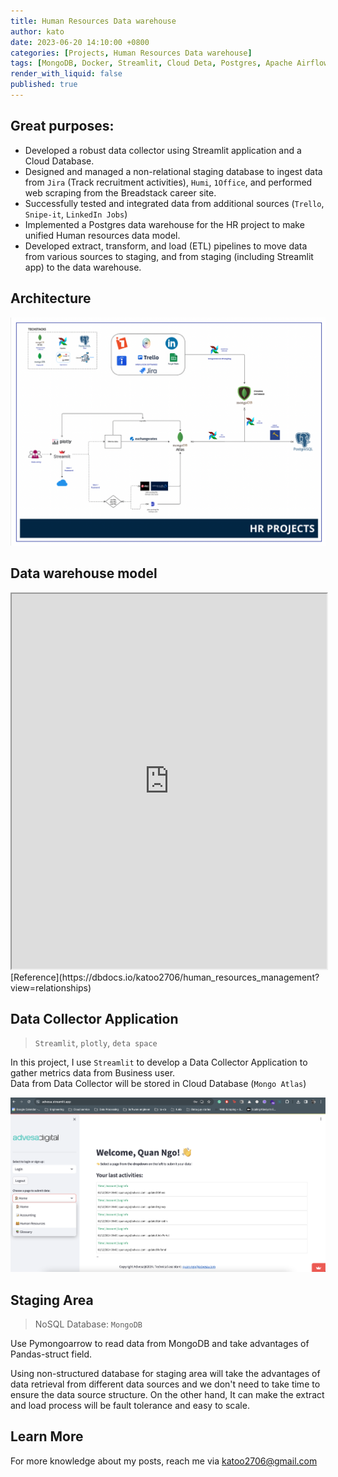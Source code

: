 ```yaml
---
title: Human Resources Data warehouse
author: kato
date: 2023-06-20 14:10:00 +0800
categories: [Projects, Human Resources Data warehouse]
tags: [MongoDB, Docker, Streamlit, Cloud Deta, Postgres, Apache Airflow, Apache Arrow, PyMongoArrow, Pandas]
render_with_liquid: false
published: true
---
```


## Great purposes:
- Developed a robust data collector using Streamlit application and a Cloud Database.
- Designed and managed a non-relational staging database to ingest data from `Jira` (Track recruitment activities), `Humi`, `1Office`, and performed web scraping from the Breadstack career site.
- Successfully tested and integrated data from additional sources (`Trello`, `Snipe-it`, `LinkedIn Jobs`)
- Implemented a Postgres data warehouse for the HR project to make unified Human resources data model.
- Developed extract, transform, and load (ETL) pipelines to move data from various sources to staging, and from staging (including Streamlit app) to the data warehouse.

## Architecture
![bs-hr-architecture.png](/assets/post/bs-hr-architecture.png)

## Data warehouse model
<iframe
  src="https://dbdocs.io/katoo2706/human_resources_management?view=relationships"
  style="width:100%; height:600px;"></iframe>
[Reference](https://dbdocs.io/katoo2706/human_resources_management?view=relationships)

## Data Collector Application
> `Streamlit`, `plotly`, `deta space`

In this project, I use `Streamlit` to develop a Data Collector Application to gather metrics data from Business user.\
Data from Data Collector will be stored in Cloud Database (`Mongo Atlas`)

![streamlit-app](./assets/post/streamlit-advesa.png)

## Staging Area
> NoSQL Database: `MongoDB`

Use Pymongoarrow to read data from MongoDB and take advantages of Pandas-struct field.

Using non-structured database for staging area will take the advantages of data retrieval from different data sources and we don't need to take time to ensure the data source structure.
On the other hand, It can make the extract and load process will be fault tolerance and easy to scale.



## Learn More

For more knowledge about my posts, reach me via [katoo2706@gmail.com](mailto:katoo2706@gmail.com)

